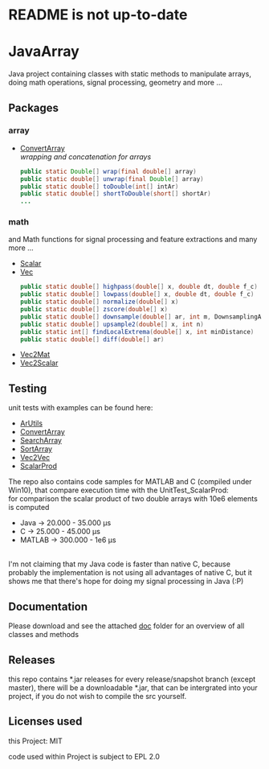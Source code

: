 # README is not up-to-date
# JavaArray

Java project containing classes with static methods to manipulate arrays, doing math operations, signal processing, geometry and more ...

## Packages

### array

* [ConvertArray](src/net/sytes/botg/array/ConvertArray.java)
  <br><i>wrapping and concatenation for arrays</i>
  ```java
  public static Double[] wrap(final double[] array)
  public static double[] unwrap(final Double[] array)
  public static double[] toDouble(int[] intAr)
  public static double[] shortToDouble(short[] shortAr)
  ...
  ```

### math

and Math functions for signal processing and feature extractions and many more ...
* [Scalar](src/net/sytes/botg/array/math/Scalar.java)
* [Vec](src/net/sytes/botg/array/math/Vec.java)
  ```java
  public static double[] highpass(double[] x, double dt, double f_c)
  public static double[] lowpass(double[] x, double dt, double f_c)
  public static double[] normalize(double[] x)
  public static double[] zscore(double[] x)
  public static double[] downsample(double[] ar, int m, DownsamplingAlgorithm algorithm)
  public static double[] upsample2(double[] x, int n)
  public static int[] findLocalExtrema(double[] x, int minDistance)
  public static double[] diff(double[] ar) 
  ```
* [Vec2Mat](src/net/sytes/botg/array/math/Vec2Mat.java)
* [Vec2Scalar](src/net/sytes/botg/array/math/Vec2Scalar.java)

## Testing

unit tests with examples can be found here:
* [ArUtils](test/array/UnitTest_ArUtils.java)
* [ConvertArray](test/array/UnitTest_ConvertArray.java)
* [SearchArray](test/array/UnitTest_SearchArray.java)
* [SortArray](test/array/UnitTest_SortArray.java)
* [Vec2Vec](test/math/UnitTest_Vec2Vec.java)
* [ScalarProd](test/math/UnitTest_ScalarProd.java)

The repo also contains code samples for MATLAB and C (compiled under Win10), that compare execution time with the UnitTest_ScalarProd:
<br>for comparison the scalar product of two double arrays with 10e6 elements is computed
* Java		-> 20.000 - 35.000 µs
* C    		-> 25.000 - 45.000 µs
* MATLAB	-> 300.000 - 1e6 µs

<br>I'm not claiming that my Java code is faster than native C, because probably the implementation is not using all advantages of native C, but it shows me that there's hope for doing my signal processing in Java (:P)

## Documentation
Please download and see the attached [doc](doc/) folder for an overview of all classes and methods

## Releases
this repo contains *.jar releases for every release/snapshot branch (except master), there will be a downloadable *.jar, that can be intergrated into your project, if you do not wish to compile the src yourself.

## Licenses used
this Project: MIT

code used within Project is subject to EPL 2.0
